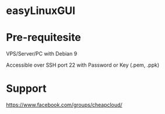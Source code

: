 # easyLinuxGUI

# Pre-requitesite
VPS/Server/PC with Debian 9

Accessible over SSH port 22 with Password or Key (.pem, .ppk)
# Support
https://www.facebook.com/groups/cheapcloud/
